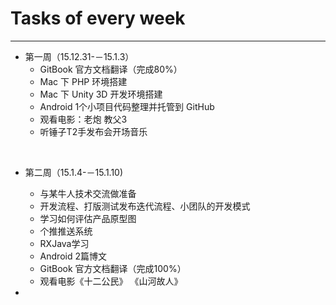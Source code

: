 # Tasks of every week
---
- 第一周（15.12.31-－15.1.3）
	- GitBook 官方文档翻译（完成80%）
	- Mac 下 PHP 环境搭建
	- Mac 下 Unity 3D 开发环境搭建
	- Android 1个小项目代码整理并托管到 GitHub
	- 观看电影：老炮  教父3
	- 听锤子T2手发布会开场音乐

</br>

- 第二周（15.1.4-－15.1.10)
	- 与某牛人技术交流做准备
	- 开发流程、打版测试发布迭代流程、小团队的开发模式 
	- 学习如何评估产品原型图
	- 个推推送系统
	- RXJava学习
	- Android 2篇博文
	- GitBook 官方文档翻译（完成100%） 
	- 观看电影《十二公民》 《山河故人》
	
- 